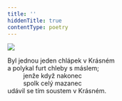 ```yaml
---
title: ''
hiddenTitle: true
contentType: poetry
---
```


<section>

![](../Images/009.jpg)

Byl jednou jeden chlápek v Krásném  
a polykal furt chleby s máslem;  
         jenže když nakonec  
         spolk celý mazanec  
udávil se tím soustem v Krásném.

</section>
